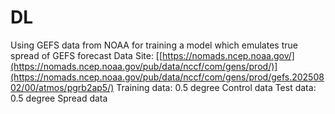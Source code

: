 # DL
Using GEFS data from NOAA for training a model which emulates true spread of GEFS forecast
Data Site: [[https://nomads.ncep.noaa.gov/](https://nomads.ncep.noaa.gov/pub/data/nccf/com/gens/prod/)](https://nomads.ncep.noaa.gov/pub/data/nccf/com/gens/prod/gefs.20250802/00/atmos/pgrb2ap5/)
  Training data: 0.5 degree Control data
  Test data: 0.5 degree Spread data
